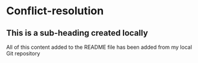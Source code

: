 # Conflict-resolution

## This is a sub-heading created locally

All of this content added to the README file has been added from my local Git repository
